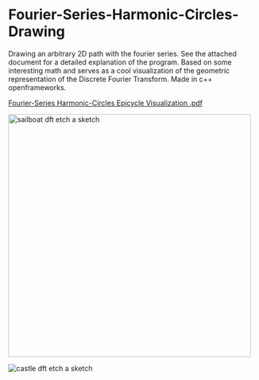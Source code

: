 # Fourier-Series-Harmonic-Circles-Drawing
Drawing an arbitrary 2D path with the fourier series. See the attached document for a detailed explanation of the program. Based on some interesting math and serves as a cool visualization of the geometric representation of the Discrete Fourier Transform. Made in c++ openframeworks. 



[Fourier-Series Harmonic-Circles Epicycle Visualization .pdf](https://github.com/DavidRichardson02/Fourier-Series-Harmonic-Circles-Drawing/files/12929697/Fourier-Series.Harmonic-Circles.Epicycle.Visualization.pdf)






<img width="488" alt="sailboat dft etch a sketch" src="https://github.com/DavidRichardson02/Fourier-Series-Harmonic-Circles-Drawing/assets/144840390/dc6dab89-5528-4a3f-b963-bad3bdd00fa5">





![castle dft etch a sketch](https://github.com/DavidRichardson02/Fourier-Series-Harmonic-Circles-Drawing/assets/144840390/1ddfd739-55c7-4061-9438-566fba7d7495)
